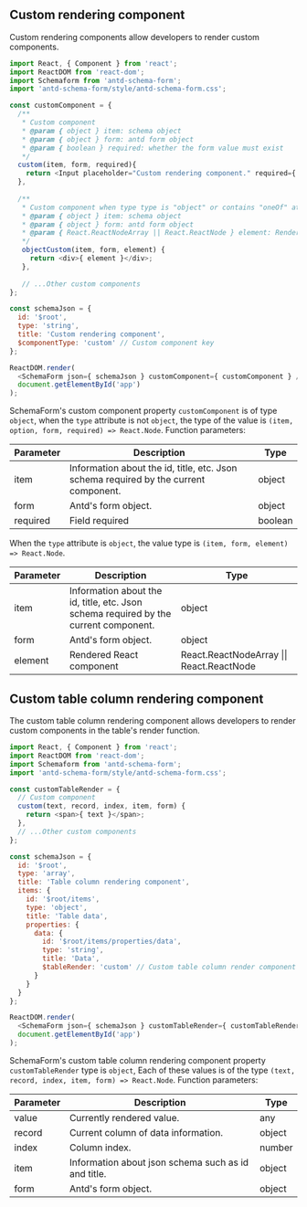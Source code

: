 ## Custom rendering component

Custom rendering components allow developers to render custom components.

```javascript
import React, { Component } from 'react';
import ReactDOM from 'react-dom';
import Schemaform from 'antd-schema-form';
import 'antd-schema-form/style/antd-schema-form.css';

const customComponent = {
  /**
   * Custom component
   * @param { object } item: schema object
   * @param { object } form: antd form object
   * @param { boolean } required: whether the form value must exist
   */
  custom(item, form, required){
    return <Input placeholder="Custom rendering component." required={ required } />;
  },
  
  /**
   * Custom component when type type is "object" or contains "oneOf" attribute
   * @param { object } item: schema object
   * @param { object } form: antd form object
   * @param { React.ReactNodeArray || React.ReactNode } element: Rendered React component
   */
   objectCustom(item, form, element) {
     return <div>{ element }</div>;
   },
   
   // ...Other custom components
};

const schemaJson = {
  id: '$root',
  type: 'string',
  title: 'Custom rendering component',
  $componentType: 'custom' // Custom component key
};

ReactDOM.render(
  <SchemaForm json={ schemaJson } customComponent={ customComponent } />,
  document.getElementById('app')
);
```

SchemaForm's custom component property `customComponent` is of type `object`, when the `type` attribute is not `object`, the type of the value is `(item, option, form, required) => React.Node`.
Function parameters:

| Parameter | Description                                                                          | Type    |
| ---       | ---                                                                                  | ---     |
| item      | Information about the id, title, etc. Json schema required by the current component. | object  |
| form      | Antd's form object.                                                                  | object  |
| required  | Field required                                                                       | boolean |

When the `type` attribute is `object`, the value type is `(item, form, element) => React.Node`.

| Parameter | Description                                                                          | Type   |
| ---       | ---                                                                                  | ---    |
| item      | Information about the id, title, etc. Json schema required by the current component. | object |
| form      | Antd's form object.                                                                  | object |
| element   | Rendered React component                                                             | React.ReactNodeArray &#124;&#124; React.ReactNode |

## Custom table column rendering component

The custom table column rendering component allows developers to render custom components in the table's render function.

```javascript
import React, { Component } from 'react';
import ReactDOM from 'react-dom';
import Schemaform from 'antd-schema-form';
import 'antd-schema-form/style/antd-schema-form.css';

const customTableRender = {
  // Custom component
  custom(text, record, index, item, form) {
    return <span>{ text }</span>;
  },
  // ...Other custom components
};

const schemaJson = {
  id: '$root',
  type: 'array',
  title: 'Table column rendering component',
  items: {
    id: '$root/items',
    type: 'object',
    title: 'Table data',
    properties: {
      data: {
        id: '$root/items/properties/data',
        type: 'string',
        title: 'Data',
        $tableRender: 'custom' // Custom table column render component key
      } 
    }
  }
};

ReactDOM.render(
  <SchemaForm json={ schemaJson } customTableRender={ customTableRender } />,
  document.getElementById('app')
);
```

SchemaForm's custom table column rendering component property `customTableRender` type is `object`, Each of these values is of the type `(text, record, index, item, form) => React.Node`.
Function parameters:

| Parameter | Description                                         | Type   |
| ---       | ---                                                 | ---    |
| value     | Currently rendered value.                           | any    |
| record    | Current column of data information.                 | object |
| index     | Column index.                                       | number |
| item      | Information about json schema such as id and title. | object |
| form      | Antd's form object.                                 | object |